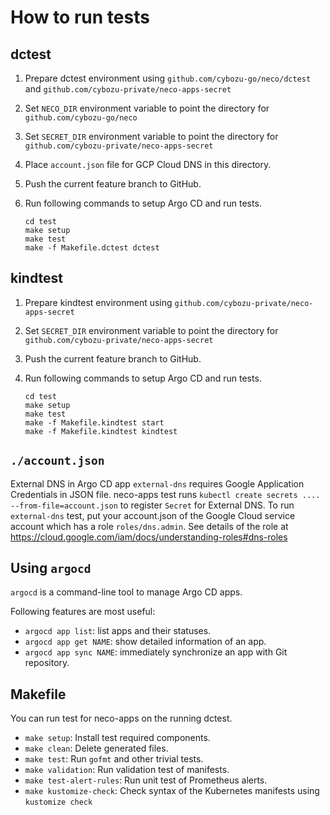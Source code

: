 How to run tests
================

dctest
------

1. Prepare dctest environment using `github.com/cybozu-go/neco/dctest` and `github.com/cybozu-private/neco-apps-secret`
2. Set `NECO_DIR` environment variable to point the directory for `github.com/cybozu-go/neco`
3. Set `SECRET_DIR` environment variable to point the directory for `github.com/cybozu-private/neco-apps-secret`
4. Place `account.json` file for GCP Cloud DNS in this directory.
5. Push the current feature branch to GitHub.
6. Run following commands to setup Argo CD and run tests.

    ```console
    cd test
    make setup
    make test
    make -f Makefile.dctest dctest
    ```

kindtest
--------

1. Prepare kindtest environment using `github.com/cybozu-private/neco-apps-secret`
2. Set `SECRET_DIR` environment variable to point the directory for `github.com/cybozu-private/neco-apps-secret`
3. Push the current feature branch to GitHub.
4. Run following commands to setup Argo CD and run tests.

    ```console
    cd test
    make setup
    make test
    make -f Makefile.kindtest start
    make -f Makefile.kindtest kindtest
    ```

`./account.json`
----------------

External DNS in Argo CD app `external-dns` requires Google Application Credentials in JSON file.
neco-apps test runs `kubectl create secrets .... --from-file=account.json` to register `Secret` for External DNS.
To run `external-dns` test, put your account.json of the Google Cloud service account which has a role `roles/dns.admin`.
See details of the role at https://cloud.google.com/iam/docs/understanding-roles#dns-roles

Using `argocd`
--------------

`argocd` is a command-line tool to manage Argo CD apps.

Following features are most useful:

- `argocd app list`: list apps and their statuses.
- `argocd app get NAME`: show detailed information of an app.
- `argocd app sync NAME`: immediately synchronize an app with Git repository.

Makefile
--------

You can run test for neco-apps on the running dctest.

- `make setup`: Install test required components.
- `make clean`: Delete generated files.
- `make test`: Run `gofmt` and other trivial tests.
- `make validation`: Run validation test of manifests.
- `make test-alert-rules`: Run unit test of Prometheus alerts.
- `make kustomize-check`: Check syntax of the Kubernetes manifests using `kustomize check`
